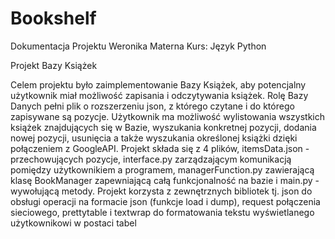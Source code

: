 # Bookshelf

Dokumentacja Projektu 
Weronika Materna
Kurs: Język Python



Projekt Bazy Książek


  Celem projektu było zaimplementowanie Bazy Książek, aby potencjalny użytkownik miał 
możliwość zapisania i odczytywania książek. Rolę Bazy Danych pełni plik o rozszerzeniu json, z którego czytane i  do którego zapisywane są pozycje. 
  Użytkownik ma możliwość wylistowania wszystkich książek znajdujących się w Bazie, wyszukania konkretnej pozycji, 
dodania nowej pozycji, usunięcia a także wyszukania określonej książki dzięki połączeniem z GoogleAPI.
  Projekt składa się z 4 plików, itemsData.json - przechowujących pozycje, interface.py zarządzającym 
komunikacją pomiędzy użytkownikiem a programem, managerFunction.py zawierającą klasę BookManager zapewniającą całą funkcjonalność na
bazie i main.py - wywołującą metody.
  Projekt korzysta z zewnętrznych bibliotek tj. json do obsługi operacji na formacie json (funkcje load i dump), 
request połączenia sieciowego, prettytable i textwrap do formatowania tekstu wyświetlanego użytkownikowi w postaci tabel
